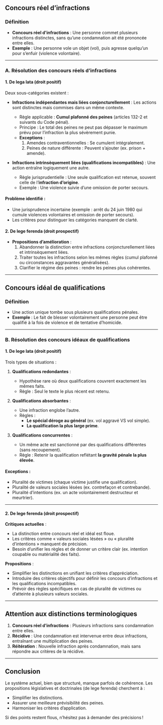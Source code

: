 ## **Concours réel d’infractions**

### **Définition**

- **Concours réel d'infractions** : Une personne commet plusieurs infractions distinctes, sans qu’une condamnation ait été prononcée entre elles.
- **Exemple** : Une personne vole un objet (vol), puis agresse quelqu’un pour s’enfuir (violence volontaire).

---

### **A. Résolution des concours réels d’infractions**

#### **1. De lega lata (droit positif)**

Deux sous-catégories existent :

- **Infractions indépendantes mais liées conjoncturellement** : Les actions sont distinctes mais commises dans un même contexte.
    
    - Règle applicable : **Cumul plafonné des peines** (articles 132-2 et suivants du Code pénal).
    - Principe : Le total des peines ne peut pas dépasser le maximum prévu pour l’infraction la plus sévèrement punie.
    - **Exceptions** :
        1. Amendes contraventionnelles : Se cumulent intégralement.
        2. Peines de nature différente : Peuvent s’ajouter (ex. prison + amende).
- **Infractions intrinsèquement liées (qualifications incompatibles)** : Une action entraîne logiquement une autre.
    
    - Règle jurisprudentielle : Une seule qualification est retenue, souvent celle de l’**infraction d’origine**.
    - Exemple : Une violence suivie d’une omission de porter secours.

#### **Problème identifié** :

- Une jurisprudence incertaine (exemple : arrêt du 24 juin 1980 qui cumule violences volontaires et omission de porter secours).
- Les critères pour distinguer les catégories manquent de clarté.

#### **2. De lege ferenda (droit prospectif)**

- **Propositions d’amélioration** :
    1. Abandonner la distinction entre infractions conjoncturellement liées et intrinsèquement liées.
    2. Traiter toutes les infractions selon les mêmes règles (cumul plafonné ou circonstances aggravantes généralisées).
    3. Clarifier le régime des peines : rendre les peines plus cohérentes.

---

## **Concours idéal de qualifications**

### **Définition**

- Une action unique tombe sous plusieurs qualifications pénales.
- **Exemple** : Le fait de blesser volontairement une personne peut être qualifié à la fois de violence et de tentative d’homicide.

---

### **B. Résolution des concours idéaux de qualifications**

#### **1. De lege lata (droit positif)**

Trois types de situations :

1. **Qualifications redondantes** :
    
    - Hypothèse rare où deux qualifications couvrent exactement les mêmes faits.
    - Règle : Seul le texte le plus récent est retenu.
2. **Qualifications absorbantes** :
    
    - Une infraction englobe l’autre.
    - Règles :
        - **Le spécial déroge au général** (ex. vol aggravé VS vol simple).
        - **La qualification la plus large prime**.
3. **Qualifications concurrentes** :
    
    - Un même acte est sanctionné par des qualifications différentes (sans recoupement).
    - Règle : Retenir la qualification reflétant **la gravité pénale la plus élevée**.

#### **Exceptions** :

- Pluralité de victimes (chaque victime justifie une qualification).
- Pluralité de valeurs sociales lésées (ex. contrefaçon et contrebande).
- Pluralité d’intentions (ex. un acte volontairement destructeur et meurtrier).

---

#### **2. De lege ferenda (droit prospectif)**

**Critiques actuelles** :

- La distinction entre concours réel et idéal est floue.
- Les critères comme « valeurs sociales lésées » ou « pluralité d’intentions » manquent de précision.
- Besoin d’unifier les règles et de donner un critère clair (ex. intention coupable ou matérialité des faits).

**Propositions** :

- Simplifier les distinctions en unifiant les critères d’appréciation.
- Introduire des critères objectifs pour définir les concours d’infractions et les qualifications incompatibles.
- Prévoir des règles spécifiques en cas de pluralité de victimes ou d’atteinte à plusieurs valeurs sociales.

---

## **Attention aux distinctions terminologiques**

1. **Concours réel d’infractions** : Plusieurs infractions sans condamnation entre elles.
2. **Récidive** : Une condamnation est intervenue entre deux infractions, entraînant une multiplication des peines.
3. **Réitération** : Nouvelle infraction après condamnation, mais sans répondre aux critères de la récidive.

---

## **Conclusion**

Le système actuel, bien que structuré, manque parfois de cohérence. Les propositions législatives et doctrinales (de lege ferenda) cherchent à :

- Simplifier les distinctions.
- Assurer une meilleure prévisibilité des peines.
- Harmoniser les critères d’application.

Si des points restent flous, n’hésitez pas à demander des précisions !